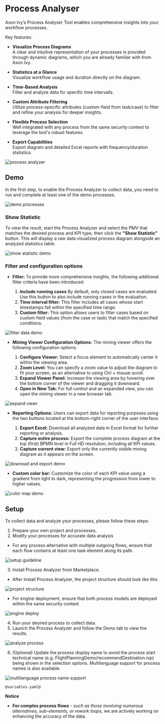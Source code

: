 # Process Analyser

Axon Ivy’s Process Analyser Tool enables comprehensive insights into your workflow processes.

Key features:

- **Visualize Process Diagrams**  
  A clear and intuitive representation of your processes is provided through dynamic diagrams, which you are already familiar with from Axon Ivy.

- **Statistics at a Glance**  
  Visualize workflow usage and duration directly on the diagram.

- **Time-Based Analysis**  
  Filter and analyze data for specific time intervalls.

- **Custom Attribute Filtering**  
  Utilize process-specific attributes (custom-field from task/case) to filter and refine your analysis for deeper insights.

- **Flexible Process Selection**  
  Well integrated with any process from the same security context to leverage the tool's robust features.

- **Export Capabilities**  
  Export diagram and detailed Excel reports with frequency/duration statistics.

![process analyzer](images/process-analyser-full-page.png)

## Demo

In the first step, to enable the Process Analyzer to collect data, you need to run and complete at least one of the demo processes.

![demo processes](images/demo-processes.png)

### Show Statistic

To view the result, start the Process Analyzer and select the PMV that matches the desired process and KPI type, then click the **"Show Statistic"** button. This will display a raw data visualized process diagram alongside an analyzed statistics table.

![show statistic demo](images/show-statistic.gif)

### Filter and configuration options

- **Filter:** To provide more comprehensive insights, the following additional filter criteria have been introduced:

  1. **Include running cases** By default, only closed cases are evaluated. Use this button to also include running cases in the evaluation.
  2. **Time interval filter:** This filter includes all cases whose start timestamps fall within the specified time range.
  3. **Custom filter:** This option allows users to filter cases based on custom field values (from the case or task) that match the specified conditions.

![filter data demo](images/filter-data.gif)

- **Mining Viewer Configuration Options:** The mining viewer offers the following configuration options:

  1. **Configure Viewer:** Select a focus element to automatically center it within the viewing area.
  2. **Zoom Level:** You can specify a zoom value to adjust the diagram to fit your screen, as an alternative to using Ctrl + mouse scroll.
  3. **Expand Viewer Panel:** Increase the viewing area by hovering over the bottom corner of the viewer and dragging it downward.
  4. **Open in New Tab:** For full control and an expanded view, you can open the mining viewer in a new browser tab.

![expand viewr](images/expand-viewer.gif)

- **Reporting Options:** Users can export data for reporting purposes using the two buttons located at the bottom-right corner of the user interface:

  1. **Export Excel:** Download all analyzed data in Excel format for further reporting or analysis.
  2. **Capture entire process:** Export the complete process diagram at the top (first) BPMN level in Full HD resolution, including all KPI values.
  3. **Capture current view:** Export only the currently visible mining diagram as it appears on the screen.

![downoad and export demo](images/capture-images.gif)

- **Custom color bar:** Customize the color of each KPI value using a gradient from light to dark, representing the progression from lower to higher values.

![color map demo](images/color-custom.png)

## Setup

To collect data and analyze your processes, please follow these steps:

1. Prepare your own project and processes.
2. Modify your processes for accurate data analysis

- For any process alternative with multiple outgoing flows, ensure that each flow contains at least one task element along its path.

![setup guideline](images/setup-guideline.png)

3. Install Process Analyzer from Marketplace.

- After install Process Analyzer, the project structure should look like this

![project structure](images/project-structure.png)

- For engine deployment, ensure that both process models are deployed within the same security context

![engine deploy](images/engine-deployment.png)

4. Run your desired process to collect data.
5. Launch the Process Analyzer and follow the Demo tab to view the results.

![analyze process](images/analyze-process.png)

6. (Optional) Update the process display name to avoid the process start technical name (e.g. FlightPlanningDemo/recommendDestination.ivp) being shown in the selection options. Multilanguage support for process names is also available.

![multilanguage process name support](images/multilanguage-process-name.png)

```
@variables.yaml@
```

**Notice**

- **For complex process flows** _- such as those involving numerous alternatives, sub-elements, or rework loops,_ we are actively working on enhancing the accuracy of the data.

